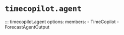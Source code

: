 # `timecopilot.agent`

::: timecopilot.agent
    options:
        members:
            - TimeCopilot
            - ForecastAgentOutput